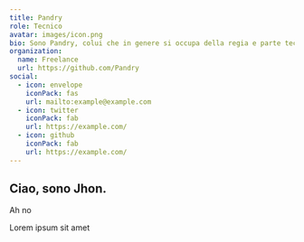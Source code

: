 ```yaml
---
title: Pandry
role: Tecnico
avatar: images/icon.png
bio: Sono Pandry, colui che in genere si occupa della regia e parte tecnica noiosa
organization:
  name: Freelance
  url: https://github.com/Pandry
social:
  - icon: envelope
    iconPack: fas
    url: mailto:example@example.com
  - icon: twitter
    iconPack: fab
    url: https://example.com/
  - icon: github
    iconPack: fab
    url: https://example.com/
---
```


## Ciao, sono Jhon.
Ah no  

Lorem ipsum sit amet